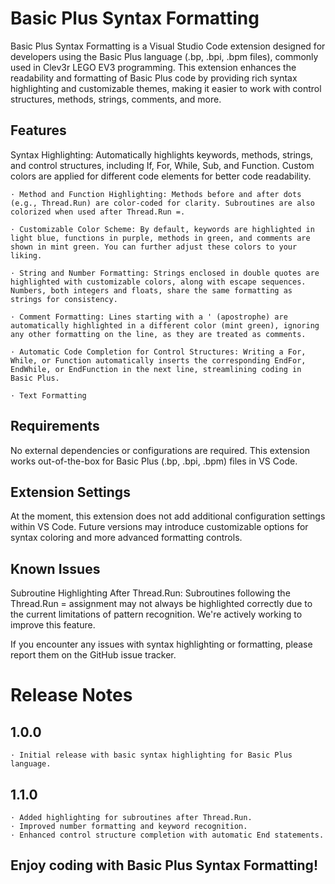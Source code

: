 # Basic Plus Syntax Formatting
Basic Plus Syntax Formatting is a Visual Studio Code extension designed for developers using the Basic Plus language (.bp, .bpi, .bpm files), commonly used in Clev3r LEGO EV3 programming. This extension enhances the readability and formatting of Basic Plus code by providing rich syntax highlighting and customizable themes, making it easier to work with control structures, methods, strings, comments, and more.

## Features
Syntax Highlighting: Automatically highlights keywords, methods, strings, and control structures, including If, For, While, Sub, and Function. Custom colors are applied for different code elements for better code readability.

    · Method and Function Highlighting: Methods before and after dots (e.g., Thread.Run) are color-coded for clarity. Subroutines are also colorized when used after Thread.Run =.

    · Customizable Color Scheme: By default, keywords are highlighted in light blue, functions in purple, methods in green, and comments are shown in mint green. You can further adjust these colors to your liking.

    · String and Number Formatting: Strings enclosed in double quotes are highlighted with customizable colors, along with escape sequences. Numbers, both integers and floats, share the same formatting as strings for consistency.

    · Comment Formatting: Lines starting with a ' (apostrophe) are automatically highlighted in a different color (mint green), ignoring any other formatting on the line, as they are treated as comments.

    · Automatic Code Completion for Control Structures: Writing a For, While, or Function automatically inserts the corresponding EndFor, EndWhile, or EndFunction in the next line, streamlining coding in Basic Plus.

    · Text Formatting

## Requirements
No external dependencies or configurations are required. This extension works out-of-the-box for Basic Plus (.bp, .bpi, .bpm) files in VS Code.

## Extension Settings
At the moment, this extension does not add additional configuration settings within VS Code. Future versions may introduce customizable options for syntax coloring and more advanced formatting controls.

## Known Issues
Subroutine Highlighting After Thread.Run: Subroutines following the Thread.Run = assignment may not always be highlighted correctly due to the current limitations of pattern recognition. We're actively working to improve this feature.

If you encounter any issues with syntax highlighting or formatting, please report them on the GitHub issue tracker.

# Release Notes
## 1.0.0
    · Initial release with basic syntax highlighting for Basic Plus language.
    
## 1.1.0
    · Added highlighting for subroutines after Thread.Run.
    · Improved number formatting and keyword recognition.
    · Enhanced control structure completion with automatic End statements.

## Enjoy coding with Basic Plus Syntax Formatting!